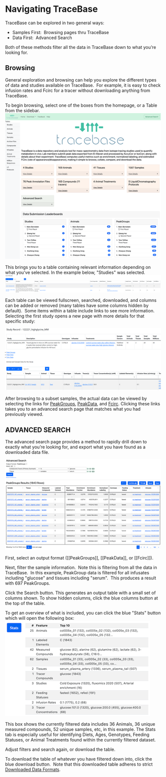 # Navigating TraceBase

TraceBase can be explored in two general ways:

- Samples First:  Browsing pages thru TraceBase
- Data First:  Advanced Search

Both of these methods filter all the data in TraceBase down to what you’re
looking for.

## Browsing

General exploration and browsing can help you explore the different types of
data and studies available on TraceBase.  For example, it is easy to check
infusion rates and Fcirc for a tracer without downloading anything from
TraceBase.

To begin browsing, select one of the boxes from the homepage, or a Table from
the sidebar. ![TraceBase Homepage](../Attachments/Snapshot%20Homepage.png)

This brings you to a table containing relevant information depending on what
you've selected. In the example below, "Studies" was selected.
![Studies table in TraceBase](../Attachments/Snapshot%20Studies%20Table.png)

Each table can be viewed fullscreen, searched, downloaded, and columns can be
added or removed (many tables have some columns hidden by default).  Some items
within a table include links to see more information.  Selecting the first
study opens a new page with more details for that specific study:

![Study record in TraceBase](../Attachments/Study%20Record%20Screenshot.png)

After browsing to a subset samples, the actual data can be viewed by selecting
the links for [PeakGroups](../Download/About%20the%20Data/Data%20Types/PeakGroups.md),
[PeakData](../Download/About%20the%20Data/Data%20Types/PeakData.md), and
[Fcirc](../Download/About%20the%20Data/Data%20Types/FCirc.md).  Clicking these links takes
you to an advanced search page that matches what you had previously viewed.

## ADVANCED SEARCH

The advanced search page provides a method to rapidly drill down to exactly
what you’re looking for, and export what you have found as a downloaded data
file.

![Advanced search form in TraceBase](../Attachments/Snapshot%20Advanced%20Search.png)

First, select an output format ([[PeakGroups]], [[PeakData]], or [[Fcirc]]).

Next, filter the sample information.  Note this is filtering from all the data
in TraceBase.  In this example, PeakGroup data is filtered for all infusates
including "glucose" and tissues including "serum".  This produces a result with
697 PeakGroups.

Click the Search button.  This generates an output table with a small set of
columns shown.  To show hidden columns, click the blue columns button at the
top of the table.

To get an overview of what is included, you can click the blue "Stats" button
which will open the following box:
![Summary statistics for advanced search results in TraceBase](../Attachments/Snapshot%20Advanced%20Search%20Stats%20Pane.png)

This box shows the currently filtered data includes 36 Animals, 36 unique
measured compounds, 52 unique samples, etc, in this example.  The Stats tab is
especially useful for identifying Diets, Ages, Genotypes, Feeding Statuses, or
Animal Treatments found within the currently filtered dataset.

Adjust filters and search again, or download the table.

To download the table of whatever you have filtered down into, click the blue
download button.  Note that this downloaded table adheres to strict [Downloaded
Data Formats](../Download/About%20the%20Data/Format%20of%20Downloaded%20Data.md).
